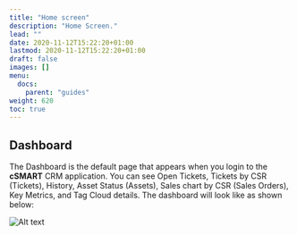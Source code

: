 ```yaml
---
title: "Home screen"
description: "Home Screen."
lead: ""
date: 2020-11-12T15:22:20+01:00
lastmod: 2020-11-12T15:22:20+01:00
draft: false
images: []
menu:
  docs:
    parent: "guides"
weight: 620
toc: true
---
```


## Dashboard

The Dashboard is the default page that appears when you login to the **cSMART** CRM application. You can see Open Tickets, Tickets by CSR (Tickets), History, Asset Status (Assets), Sales chart by CSR (Sales Orders), Key Metrics, and Tag Cloud details. The dashboard will look like as shown below:

![Alt text](/images/dashboard.png "Dashboard")
